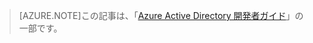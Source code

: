> [AZURE.NOTE]この記事は、「[Azure Active Directory 開発者ガイド](active-directory-developers-guide.md)」の一部です。

<!---HONumber=58-->